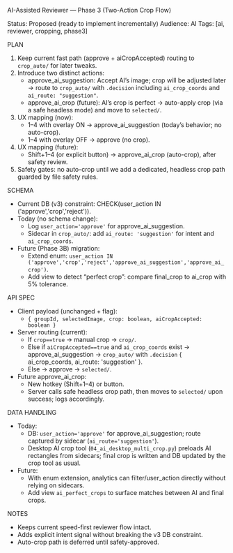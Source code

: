AI-Assisted Reviewer — Phase 3 (Two-Action Crop Flow)

Status: Proposed (ready to implement incrementally)
Audience: AI
Tags: [ai, reviewer, cropping, phase3]

PLAN
1) Keep current fast path (approve + aiCropAccepted) routing to `crop_auto/` for later tweaks.
2) Introduce two distinct actions:
   - approve_ai_suggestion: Accept AI’s image; crop will be adjusted later → route to `crop_auto/` with `.decision` including `ai_crop_coords` and `ai_route: "suggestion"`.
   - approve_ai_crop (future): AI’s crop is perfect → auto-apply crop (via a safe headless mode) and move to `selected/`.
3) UX mapping (now):
   - 1–4 with overlay ON → approve_ai_suggestion (today’s behavior; no auto-crop).
   - 1–4 with overlay OFF → approve (no crop).
4) UX mapping (future):
   - Shift+1–4 (or explicit button) → approve_ai_crop (auto-crop), after safety review.
5) Safety gates: no auto-crop until we add a dedicated, headless crop path guarded by file safety rules.

SCHEMA
- Current DB (v3) constraint: CHECK(user_action IN ('approve','crop','reject')).
- Today (no schema change):
  - Log `user_action='approve'` for approve_ai_suggestion.
  - Sidecar in `crop_auto/`: add `ai_route: 'suggestion'` for intent and `ai_crop_coords`.
- Future (Phase 3B) migration:
  - Extend enum: `user_action IN ('approve','crop','reject','approve_ai_suggestion','approve_ai_crop')`.
  - Add view to detect “perfect crop”: compare final_crop to ai_crop with 5% tolerance.

API SPEC
- Client payload (unchanged + flag):
  - `{ groupId, selectedImage, crop: boolean, aiCropAccepted: boolean }`
- Server routing (current):
  - If `crop==true` → manual crop → `crop/`.
  - Else if `aiCropAccepted==true` and `ai_crop_coords` exist → approve_ai_suggestion → `crop_auto/` with `.decision` { ai_crop_coords, ai_route: 'suggestion' }.
  - Else → approve → `selected/`.
- Future approve_ai_crop:
  - New hotkey (Shift+1–4) or button.
  - Server calls safe headless crop path, then moves to `selected/` upon success; logs accordingly.

DATA HANDLING
- Today:
  - DB: `user_action='approve'` for approve_ai_suggestion; route captured by sidecar (`ai_route='suggestion'`).
  - Desktop AI crop tool (`04_ai_desktop_multi_crop.py`) preloads AI rectangles from sidecars; final crop is written and DB updated by the crop tool as usual.
- Future:
  - With enum extension, analytics can filter/user_action directly without relying on sidecars.
  - Add view `ai_perfect_crops` to surface matches between AI and final crops.

NOTES
- Keeps current speed-first reviewer flow intact.
- Adds explicit intent signal without breaking the v3 DB constraint.
- Auto-crop path is deferred until safety-approved.


